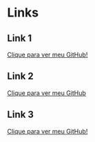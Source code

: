# Links

## Link 1
[Clique para ver meu GitHub!](https://github.com/igorp332)


## Link 2
[Clique para ver meu GitHub](https://github.com/igorp332, "GitHub de Igor Pontes")


## Link 3

[Clique para ver meu GitHub!][site-url]

[site-url]:
https://github.com/igorp332